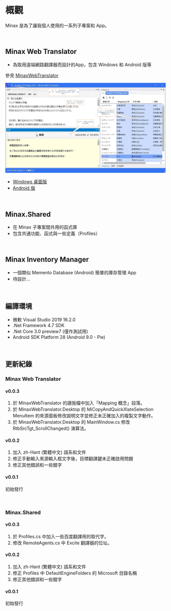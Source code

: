 ﻿# 概觀

Minax 是為了讓我個人使用的一系列子專案和 App。  

<br />

## Minax Web Translator
- 為取用遠端網路翻譯器而設計的App，包含 Windows 和 Android 版等 

參見 [MinaxWebTranslator](https://github.com/nuthrash/Minax/tree/master/MinaxWebTranslator/)


![MWT-WinDesktop-Target3-note.jpg](./Assets/Images/ScreenShots/MWT-WinDesktop-Target3-note.zh-Hant.jpg "Minax Web Translator 桌面版") 

- [Windows 桌面版](https://github.com/nuthrash/Minax/tree/master/MinaxWebTranslator#windows-desktop)
- [Android 版](https://github.com/nuthrash/Minax/tree/master/MinaxWebTranslator#android)

<br />

## Minax.Shared
- 在 Minax 子專案間共用的函式庫
- 包含共通功能、函式與一些定義（Profiles）  
<br />

## Minax Inventory Manager
- 一個類似 Memento Database (Android) 簡單的庫存管理 App
- 待設計...  
<br />

## 編譯環境
- 微軟 Visual Studio 2019 16.2.0
- .Net Framework 4.7 SDK
- .Net Core 3.0 preview7 (僅作測試用)
- Android SDK Platform 28 (Android 9.0 - Pie)


<br />

## 更新紀錄

### Minax Web Translator

#### v0.0.3
1. 於 MinaxWebTranslator 的讀我檔中加入「Mapping 概念」段落。
2. 於 MinaxWebTranslator.Desktop 的 MiCopyAndQuickXlateSelection MenuItem 的來源面板修改說明文字並修正未正確加入的複製文字動作。
3. 於 MinaxWebTranslator.Desktop 的 MainWindow.cs 修改 RtbSrcTgt_ScrollChanged() 演算法。

#### v0.0.2
1. 加入 zh-Hant (繁體中文) 語系和文件
2. 修正手動輸入來源輸入框文字後，目標翻譯鍵未正確啟用問題
3. 修正其他錯誤和一些錯字

#### v0.0.1
初始發行

<br />

### Minax.Shared

#### v0.0.3
1. 於 Profiles.cs 中加入一些百度翻譯用的取代字。
2. 修改 RemoteAgents.cs 中 Excite 翻譯器的位址。


#### v0.0.2
1. 加入 zh-Hant (繁體中文) 語系和文件
2. 修正 Profiles 中 DefaultEngineFolders 的 Microsoft 目錄名稱
3. 修正其他錯誤和一些錯字

#### v0.0.1
初始發行

